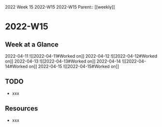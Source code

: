 2022 Week 15
2022-W15 2022-W15
Parent:: [[weekly]]

# 2022-W15

## Week at a Glance

2022-04-11
![[2022-04-11#Worked on]]
2022-04-12
![[2022-04-12#Worked on]]
2022-04-13
![[2022-04-13#Worked on]]
2022-04-14
![[2022-04-14#Worked on]]
2022-04-15
![[2022-04-15#Worked on]]

## TODO

- xxx

## Resources

- xxx


